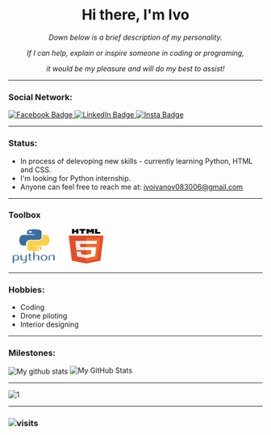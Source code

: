 <h1 align="center"><b> Hi there, I'm Ivo </b> </h1>

<p align="center"><i> Down below is a brief description of my personality. </p>
<p align="center"> If I can help, explain or inspire someone in coding or programing, </p>
<p align="center"> it would be my pleasure and will do my best to assist! </i> </p>

---

### Social Network:

<div id="badges">
    <a href="https://www.facebook.com/ivo.silvestrov.9519/">
    <img src="https://img.shields.io/badge/Facebook-%231877F2.svg?style=for-the-badge&logo=Facebook&logoColor=white" alt="Facebook Badge"/>
  </a>
  <a href="https://www.linkedin.com/in/ivoivanov083006">
    <img src="https://img.shields.io/badge/LinkedIn-blue?style=for-the-badge&logo=linkedin&logoColor=white" alt="LinkedIn Badge"/>
  </a>
 <a href="https://www.instagram.com/ivosilvestrov">
    <img src="https://img.shields.io/badge/Instagram-E4405F?style=for-the-badge&logo=instagram&logoColor=white" alt="Insta Badge"/>
  </a>
</div>

---

### Status:
- In process of delevoping new skills - currently learning Python, HTML and CSS.
- I'm looking for Python internship.
- Anyone can feel free to reach me at: ivoivanov083006@gmail.com

---

### Toolbox

<img src="https://github.com/devicons/devicon/blob/master/icons/python/python-original-wordmark.svg" alt="Python Logo" width="100" height="70">
<img src="https://github.com/devicons/devicon/blob/master/icons/html5/html5-original-wordmark.svg" alt="HMLT5 Logo" width="100" height="70">

---

### Hobbies:

- Coding
- Drone piloting
- Interior designing

---

### Milestones:

<img align="center" src="https://github-readme-streak-stats.herokuapp.com?user=ivoivanov0830006&theme=horizon&hide_border=true&date_format=M%20j%5B%2C%20Y%5D" alt="My github stats" />

<!--<img align="center" src="https://github-readme-stats.vercel.app/api?username=ivoivanov0830006&show_icons=true&include_all_commits=true&theme=cobalt&hide_border=true" alt="My github stats" /> -->

  <img height="165em" alt="My GitHub Stats" src="https://github-readme-stats.vercel.app/api/top-langs/?username=ivoivanov0830006&langs_count=8&layout=compact&hide_border=true&bg_color=00000000&text_color=3498db&&count_private=true&include_all_commits=true" />
</p>

---

![1](https://user-images.githubusercontent.com/108527062/191570509-5bf32ec9-5719-4a6c-8808-9da825b27ca7.png)

---

### ![visits](https://komarev.com/ghpvc/?username=ivoivanov083006)
